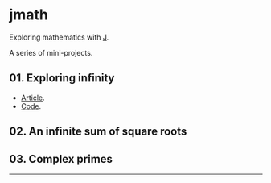<!-- <link rel="alternate" type="application/atom+xml" title="{{ site.title }}" href="{{ site.url }}/feed.xml"> -->

# jmath
Exploring mathematics with [J](https://www.jsoftware.com).

A series of mini-projects.

## 01. Exploring infinity
- [Article](articles/01_Exploring_infinity.md).
- [Code](code/01_Exploring_infinity.ijs).

## 02. An infinite sum of square roots

## 03. Complex primes

---
<!-- <a class="btn btn-rss" href="/feed.xml" target="_blank">RSS</a> -->


